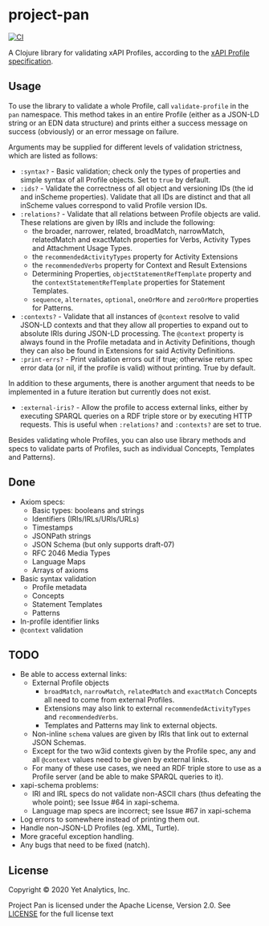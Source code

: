 # project-pan

[![CI](https://github.com/yetanalytics/project-pan/actions/workflows/main.yml/badge.svg)](https://github.com/yetanalytics/project-pan/actions/workflows/main.yml)

A Clojure library for validating xAPI Profiles, according to the [xAPI Profile specification](https://github.com/adlnet/xapi-profiles).

## Usage

To use the library to validate a whole Profile, call `validate-profile` in the `pan` namespace. This method takes in an entire Profile (either as a JSON-LD string or an EDN data structure) and prints either a success message on success (obviously) or an error message on failure.

Arguments may be supplied for different levels of validation strictness, which are listed as follows:
- `:syntax?` - Basic validation; check only the types of properties and simple syntax of all Profile objects. Set to `true` by default.
- `:ids?` - Validate the correctness of all object and versioning IDs (the id and inScheme properties). Validate that all IDs are distinct and that all inScheme values correspond to valid Profile version IDs.
- `:relations?` - Validate that all relations between Profile objects are valid. These relations are given by IRIs and include the following:
    - the broader, narrower, related, broadMatch, narrowMatch, relatedMatch and exactMatch properties for Verbs, Activity Types and Attachment Usage Types.
    - the `recommendedActivityTypes` property for Activity Extensions
    - the `recommendedVerbs` property for Context and Result Extensions
    - Determining Properties, `objectStatementRefTemplate` property and the `contextStatementRefTemplate` properties for Statement Templates.
    - `sequence`, `alternates`, `optional`, `oneOrMore` and `zeroOrMore` properties for Patterns.
- `:contexts?` - Validate that all instances of `@context` resolve to valid JSON-LD contexts and that they allow all properties to expand out to absolute IRIs during JSON-LD processing. The `@context` property is always found in the Profile metadata and in Activity Definitions, though they can also be found in Extensions for said Activity Definitions.
- `:print-errs?` - Print validation errors out if true; otherwise return spec error data (or nil, if the profile is valid) without printing. True by default.

In addition to these arguments, there is another argument that needs to be implemented in a future iteration but currently does not exist.
- `:external-iris?` - Allow the profile to access external links, either by executing SPARQL queries on a RDF triple store or by executing HTTP requests. This is useful when `:relations?` and `:contexts?` are set to true.

Besides validating whole Profiles, you can also use library methods and specs to validate parts of Profiles, such as individual  Concepts, Templates and Patterns).

## Done

- Axiom specs:
    - Basic types: booleans and strings
    - Identifiers (IRIs/IRLs/URIs/URLs)
    - Timestamps
    - JSONPath strings
    - JSON Schema (but only supports draft-07)
    - RFC 2046 Media Types
    - Language Maps
    - Arrays of axioms
- Basic syntax validation
    - Profile metadata
    - Concepts
    - Statement Templates
    - Patterns
- In-profile identifier links
- `@context` validation

## TODO

- Be able to access external links:
    - External Profile objects
        - `broadMatch`, `narrowMatch`, `relatedMatch` and `exactMatch` Concepts all need to come from external Profiles.
        - Extensions may also link to external `recommendedActivityTypes` and `recommendedVerbs`.
        - Templates and Patterns may link to external objects.
    - Non-inline `schema` values are given by IRIs that link out to external JSON Schemas.
    - Except for the two w3id contexts given by the Profile spec, any and all `@context` values need to be given by external links.
    - For many of these use cases, we need an RDF triple store to use as a Profile server (and be able to make SPARQL queries to it).
- xapi-schema problems:
    - IRI and IRL specs do not validate non-ASCII chars (thus defeating the whole point); see Issue #64 in xapi-schema.
    - Language map specs are incorrect; see Issue #67 in xapi-schema
- Log errors to somewhere instead of printing them out.
- Handle non-JSON-LD Profiles (eg. XML, Turtle).
- More graceful exception handling.
- Any bugs that need to be fixed (natch).

## License

Copyright © 2020 Yet Analytics, Inc.

Project Pan is licensed under the Apache License, Version 2.0. See [LICENSE](LICENSE) for the full license text
